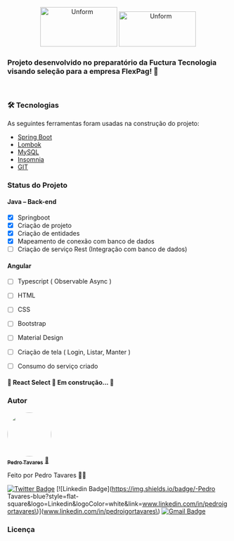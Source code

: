 <p align="center">
  
  <img src="https://site.flexpag.com/wp-content/uploads/2018/05/logo@2x.png" height="90" width="175" alt="Unform" />
  <img src="http://www.fuctura.com.br/recife/wp-content/uploads/2018/06/logo-fuctura-2.jpg" height="80" width="175" alt="Unform" />
  
  
</p>

<h3>
  Projeto desenvolvido no preparatório da Fuctura Tecnologia visando seleção para a empresa FlexPag! 🚀
</h3>

<br>

### 🛠 Tecnologias

As seguintes ferramentas foram usadas na construção do projeto:

- [Spring Boot](https://spring.io/)
- [Lombok](https://projectlombok.org/)
- [MySQL](https://www.mysql.com/)
- [Insomnia](https://insomnia.rest/)
- [GIT](https://git-scm.com/)


<div>

### Status do Projeto

<h4> Java – Back-end</h4>

- [x] Springboot
- [x] Criação de projeto
- [x] Criação de entidades
- [x] Mapeamento de conexão com banco de dados
- [ ] Criação de serviço Rest (Integração com banco de dados)

<h4> Angular</h4>

- [ ] Typescript ( Observable Async )
- [ ] HTML
- [ ] CSS
- [ ] Bootstrap
- [ ] Material Design
- [ ] Criação de tela ( Login, Listar, Manter )
- [ ] Consumo do serviço criado



<h4> 
	🚧  React Select 🚀 Em construção...  🚧
</h4>

### Autor

<a href="www.linkedin.com/in/pedroigortavares">
 <img style="border-radius: 50%;" src="https://avatars3.githubusercontent.com/u/39974497?s=96&v=4" width="100px" alt=""/>
 <br />
 <sub><b>Pedro Tavares</b></sub></a> <a href="www.linkedin.com/in/pedroigortavares" title="Linkedin">🚀</a>


Feito por Pedro Tavares 👋🏽

[![Twitter Badge](https://img.shields.io/badge/-@pedroitf6-1ca0f1?style=flat-square&labelColor=1ca0f1&logo=twitter&logoColor=white&link=https://twitter.com/pedroitf6)](https://twitter.com/pedroitf6) [![Linkedin Badge](https://img.shields.io/badge/-Pedro Tavares-blue?style=flat-square&logo=Linkedin&logoColor=white&link=www.linkedin.com/in/pedroigortavares\)](www.linkedin.com/in/pedroigortavares\) 
[![Gmail Badge](https://img.shields.io/badge/-pedroitf6@gmail.com-c14438?style=flat-square&logo=Gmail&logoColor=white&link=mailto:pedroitf6@gmail.com)](mailto:pedroitf6@gmail.com)

### Licença


</div>


